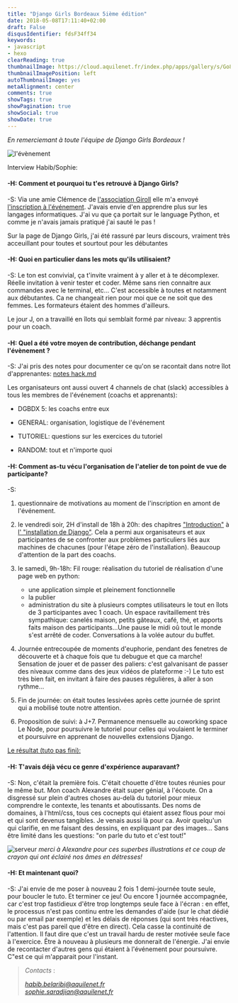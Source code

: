 ```yaml
---
title: "Django Girls Bordeaux 5ième édition"
date: 2018-05-08T17:11:40+02:00
draft: False
disqusIdentifier: fdsF34ff34
keywords:
- javascript
- hexo
clearReading: true
thumbnailImage: https://cloud.aquilenet.fr/index.php/apps/gallery/s/Go8dEpRqPF9EZ7c
thumbnailImagePosition: left
autoThumbnailImage: yes
metaAlignment: center
comments: true
showTags: true
showPagination: true
showSocial: true
showDate: true
---
```


*En remerciemant à toute l'équipe de Django Girls Bordeaux !*

![l'évènement](https://cloud.aquilenet.fr/index.php/apps/gallery/s/5wteRkDBpaio5pz)

Interview Habib/Sophie: 

#### -H: Comment et pourquoi tu t'es retrouvé à Django Girls?
-S: Via une amie Clémence de [l'association Giroll](https://www.giroll.org/) elle m'a envoyé [l'inscription à l'événement](https://djangogirls.org/bordeaux/). J'avais envie d'en apprendre plus sur les langages informatiques. J'ai vu que ça  portait sur le language Python, et comme je n'avais jamais pratiqué j'ai sauté le pas !

Sur la page de Django Girls, j'ai été rassuré par leurs discours, vraiment très acceuillant pour toutes et sourtout pour les débutantes

#### -H: Quoi en particulier dans les mots qu'ils utilisaient?
-S: Le ton est convivial, ça t'invite vraiment à y aller et à te décomplexer. Réelle invitation à venir tester et coder. Même sans rien connaitre aux commandes avec le terminal, etc... C'est accessible à toutes et notamment aux débutantes. Ca ne changeait rien pour moi que ce ne soit que des femmes. Les formateurs étaient des hommes d'ailleurs. 

Le jour J, on a travaillé en îlots qui semblait  formé par niveau: 3 apprentis pour un coach.

#### -H: Quel a été votre moyen de contribution, déchange pendant l'évènement ? 

-S: J'ai pris des notes pour documenter ce qu'on se racontait dans notre îlot d'apprenantes:
[notes hack.md](https://hackmd.io/tEOyBG8xRSSQKSb3l5_D2g?view)

Les organisateurs ont aussi ouvert 4 channels de chat (slack) accessibles à tous les membres de l'événement (coachs et apprenants):

- DGBDX 5: les coachs entre eux

- GENERAL: organisation, logistique de l'événement 

- TUTORIEL: questions sur les exercices du tutoriel

- RANDOM: tout et n'importe quoi

#### -H: Comment as-tu vécu l'organisation de l'atelier de ton point de vue de participante?
-S:	

1. questionnaire de motivations au moment de l'inscription en amont de l'événement.

2. le vendredi soir, 2H d'install de 18h à 20h: des chapitres ["Introduction"](https://tutorial.djangogirls.org/fr/) à [l' "installation de Django"](https://tutorial.djangogirls.org/fr/django_installation/). Cela a permi aux organisateurs et aux participantes de se confronter aux problèmes particuliers liés aux machines de chacunes (pour l'étape zéro de l'installation). Beaucoup d'attention de la part des coachs.

3. le samedi, 9h-18h: Fil rouge: réalisation du tutoriel de réalisation d'une page web en python:
   - une application simple et pleinement fonctionnelle
   - la publier
   - administration du site à plusieurs comptes utilisateurs
le tout en îlots de 3 participantes avec 1 coach. Un espace ravitaillement très sympathique: canelés maison, petits gâteaux, café, thé, et apports faits maison des participants...Une pause le midi oû tout le monde s'est arrêté de coder. Conversations à la volée autour du buffet.

4. Journée entrecoupée de moments d'euphorie, pendant des fenetres de découverte et à chaque fois que tu debugue et que ca marche! Sensation de jouer et de passer des paliers: c'est galvanisant de passer des niveaux comme dans des jeux vidéos de plateforme :-) Le tuto est très bien fait, en invitant à faire des pauses régulières, à aller à son rythme...

5. Fin de journée: on était toutes lessivées après cette journée de sprint qui a mobilisé toute notre attention.

6. Proposition de suivi: à J+7. Permanence mensuelle au coworking space Le Node, pour poursuivre le tutoriel pour celles qui voulaient le terminer et poursuivre en apprenant de nouvelles extensions Django.

[Le résultat (tuto pas fini):](http://herehia.pythonanywhere.com/)

#### -H: T'avais déjà vécu ce genre d'expérience auparavant?

-S: Non, c'était la première fois. C'était chouette d'être toutes réunies pour le même but.
Mon coach Alexandre était super génial, à l'écoute. On a disgressé sur plein d'autres choses au-delà du tutoriel pour  mieux comprendre le contexte, les tenants et aboutissants. Des noms de domaines, à l'html/css, tous ces cocnepts qui étaient assez flous pour moi et qui sont devenus tangibles. Je venais aussi là pour ca. Avoir quelqu'un qui clarifie, en me faisant des dessins, en expliquant par des images... Sans  être limité dans les questions: "on parle du tuto et c'est tout!" 

![serveur](https://cloud.aquilenet.fr/index.php/apps/gallery/s/CRYaMRiET2mbg3m)
*merci à Alexandre pour ces superbes illustrations et ce coup de crayon qui ont éclairé nos âmes en détresses!*

#### -H: Et maintenant quoi?
-S: J'ai envie de me poser à nouveau 2 fois 1  demi-journée toute seule, pour boucler le tuto. Et terminer ce jeu! Ou encore 1 journée accompagnée, car c'est trop fastidieux d'être trop longtemps seule face à l'écran : en effet, le processus n'est pas continu entre les demandes d'aide (sur le chat dédié ou par email par exemple) et les délais de réponses (qui sont très réactives, mais c'est pas pareil que d'être en direct). Cela casse la continuité de l'attention.
Il faut dire que c'est un travail hardu de rester motivée seule face à l'exercice. Être à nouveau à plusieurs me donnerait de l'énergie. J'ai envie de recontacter d'autres gens qui étaient à l'événement  pour poursuivre. C"est ce qui m'apparait pour l'instant.

>*Contacts* :
>
>*habib.belaribi@aquilenet.fr*  
>*sophie.saradjian@aquilenet.fr*

